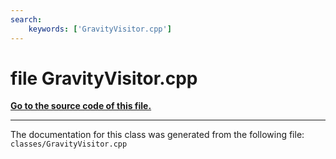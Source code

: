 ```yaml
---
search:
    keywords: ['GravityVisitor.cpp']
---
```


# file GravityVisitor.cpp

**[Go to the source code of this file.](_gravity_visitor_8cpp_source.md)**


----------------------------------------
The documentation for this class was generated from the following file: `classes/GravityVisitor.cpp`
